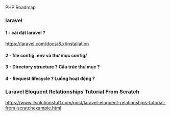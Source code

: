 PHP Roadmap

### laravel 
#### 1 - cài đặt laravel ? 
https://laravel.com/docs/8.x/installation

#### 2 - file config .env và thư mục config/

#### 3 - Directory structure ? Cấu trúc thư mục ?
#### 4 - Request lifecycle ? Luồng hoạt động ? 

### Laravel Eloquent Relationships Tutorial From Scratch
https://www.itsolutionstuff.com/post/laravel-eloquent-relationships-tutorial-from-scratchexample.html
